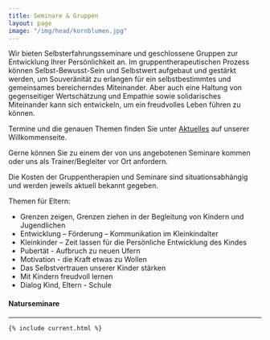 ```yaml
---
title: Seminare & Gruppen
layout: page
image: "/img/head/kornblumen.jpg"
---
```


<div class="col-xs-12 col-md-8">
<p>
Wir bieten Selbsterfahrungsseminare und geschlossene Gruppen zur Entwicklung Ihrer Persönlichkeit an. Im gruppentherapeutischen Prozess können Selbst-Bewusst-Sein und Selbstwert aufgebaut und gestärkt werden, um Souveränität zu erlangen für ein selbstbestimmtes und gemeinsames bereicherndes Miteinander. Aber auch eine Haltung von gegenseitiger Wertschätzung und Empathie sowie solidarisches Miteinander kann sich entwickeln, um ein freudvolles Leben führen zu können.
</p>
<p>
Termine und die genauen Themen finden Sie unter  <a href="/#aktuelles">Aktuelles</a>  auf unserer Willkommenseite.
</p>
<p>
Gerne können Sie zu einem der von uns angebotenen Seminare kommen oder uns als Trainer/Begleiter vor Ort anfordern.
</p>
<p>
Die Kosten der Gruppentherapien und Seminare sind situationsabhängig und werden jeweils aktuell bekannt gegeben.
</p>
<p>
Themen für Eltern:
</p>
<ul>
<li>Grenzen zeigen, Grenzen ziehen in der Begleitung von Kindern und Jugendlichen</li>
<li>Entwicklung – Förderung – Kommunikation im Kleinkindalter</li>
<li>Kleinkinder – Zeit lassen für die Persönliche Entwicklung des Kindes</li>
<li>Pubertät - Aufbruch zu neuen Ufern</li>
<li>Motivation - die Kraft etwas zu Wollen</li>
<li>Das Selbstvertrauen unserer Kinder stärken</li>
<li>Mit Kindern freudvoll lernen</li>
<li>Dialog Kind, Eltern - Schule</li>
</ul>
</div>
<div class="col-xs-12 col-md-4">
    <h4 id="aktuelles" class="text-head">Naturseminare</h4>
    <hr>

    {% include current.html %}
</div>